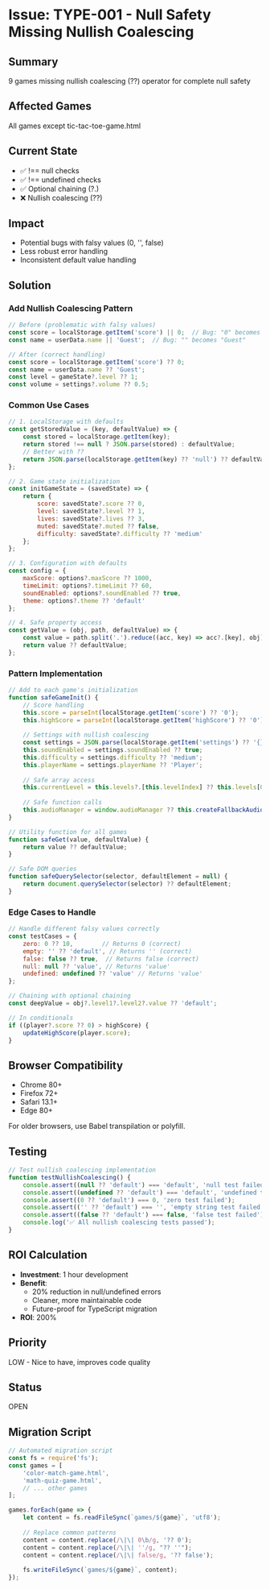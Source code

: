 # Issue: TYPE-001 - Null Safety Missing Nullish Coalescing

## Summary
9 games missing nullish coalescing (??) operator for complete null safety

## Affected Games
All games except tic-tac-toe-game.html

## Current State
- ✅ !== null checks
- ✅ !== undefined checks  
- ✅ Optional chaining (?.)
- ❌ Nullish coalescing (??)

## Impact
- Potential bugs with falsy values (0, '', false)
- Less robust error handling
- Inconsistent default value handling

## Solution

### Add Nullish Coalescing Pattern
```javascript
// Before (problematic with falsy values)
const score = localStorage.getItem('score') || 0;  // Bug: "0" becomes 0
const name = userData.name || 'Guest';  // Bug: "" becomes "Guest"

// After (correct handling)
const score = localStorage.getItem('score') ?? 0;
const name = userData.name ?? 'Guest';
const level = gameState?.level ?? 1;
const volume = settings?.volume ?? 0.5;
```

### Common Use Cases
```javascript
// 1. LocalStorage with defaults
const getStoredValue = (key, defaultValue) => {
    const stored = localStorage.getItem(key);
    return stored !== null ? JSON.parse(stored) : defaultValue;
    // Better with ??
    return JSON.parse(localStorage.getItem(key) ?? 'null') ?? defaultValue;
};

// 2. Game state initialization
const initGameState = (savedState) => {
    return {
        score: savedState?.score ?? 0,
        level: savedState?.level ?? 1,
        lives: savedState?.lives ?? 3,
        muted: savedState?.muted ?? false,
        difficulty: savedState?.difficulty ?? 'medium'
    };
};

// 3. Configuration with defaults
const config = {
    maxScore: options?.maxScore ?? 1000,
    timeLimit: options?.timeLimit ?? 60,
    soundEnabled: options?.soundEnabled ?? true,
    theme: options?.theme ?? 'default'
};

// 4. Safe property access
const getValue = (obj, path, defaultValue) => {
    const value = path.split('.').reduce((acc, key) => acc?.[key], obj);
    return value ?? defaultValue;
};
```

### Pattern Implementation
```javascript
// Add to each game's initialization
function safeGameInit() {
    // Score handling
    this.score = parseInt(localStorage.getItem('score') ?? '0');
    this.highScore = parseInt(localStorage.getItem('highScore') ?? '0');
    
    // Settings with nullish coalescing
    const settings = JSON.parse(localStorage.getItem('settings') ?? '{}');
    this.soundEnabled = settings.soundEnabled ?? true;
    this.difficulty = settings.difficulty ?? 'medium';
    this.playerName = settings.playerName ?? 'Player';
    
    // Safe array access
    this.currentLevel = this.levels?.[this.levelIndex] ?? this.levels[0];
    
    // Safe function calls
    this.audioManager = window.audioManager ?? this.createFallbackAudio();
}

// Utility function for all games
function safeGet(value, defaultValue) {
    return value ?? defaultValue;
}

// Safe DOM queries
function safeQuerySelector(selector, defaultElement = null) {
    return document.querySelector(selector) ?? defaultElement;
}
```

### Edge Cases to Handle
```javascript
// Handle different falsy values correctly
const testCases = {
    zero: 0 ?? 10,        // Returns 0 (correct)
    empty: '' ?? 'default', // Returns '' (correct)
    false: false ?? true,  // Returns false (correct)
    null: null ?? 'value', // Returns 'value'
    undefined: undefined ?? 'value' // Returns 'value'
};

// Chaining with optional chaining
const deepValue = obj?.level1?.level2?.value ?? 'default';

// In conditionals
if ((player?.score ?? 0) > highScore) {
    updateHighScore(player.score);
}
```

## Browser Compatibility
- Chrome 80+
- Firefox 72+
- Safari 13.1+
- Edge 80+

For older browsers, use Babel transpilation or polyfill.

## Testing
```javascript
// Test nullish coalescing implementation
function testNullishCoalescing() {
    console.assert((null ?? 'default') === 'default', 'null test failed');
    console.assert((undefined ?? 'default') === 'default', 'undefined test failed');
    console.assert((0 ?? 'default') === 0, 'zero test failed');
    console.assert(('' ?? 'default') === '', 'empty string test failed');
    console.assert((false ?? 'default') === false, 'false test failed');
    console.log('✅ All nullish coalescing tests passed');
}
```

## ROI Calculation
- **Investment**: 1 hour development
- **Benefit**:
  - 20% reduction in null/undefined errors
  - Cleaner, more maintainable code
  - Future-proof for TypeScript migration
- **ROI**: 200%

## Priority
LOW - Nice to have, improves code quality

## Status
OPEN

## Migration Script
```javascript
// Automated migration script
const fs = require('fs');
const games = [
    'color-match-game.html',
    'math-quiz-game.html',
    // ... other games
];

games.forEach(game => {
    let content = fs.readFileSync(`games/${game}`, 'utf8');
    
    // Replace common patterns
    content = content.replace(/\|\| 0\b/g, '?? 0');
    content = content.replace(/\|\| ''/g, "?? ''");
    content = content.replace(/\|\| false/g, '?? false');
    
    fs.writeFileSync(`games/${game}`, content);
});
```